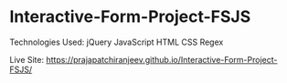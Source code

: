 # Interactive-Form-Project-FSJS

Technologies Used:
  jQuery
  JavaScript
  HTML
  CSS
  Regex
  
  Live Site: https://prajapatchiranjeev.github.io/Interactive-Form-Project-FSJS/
